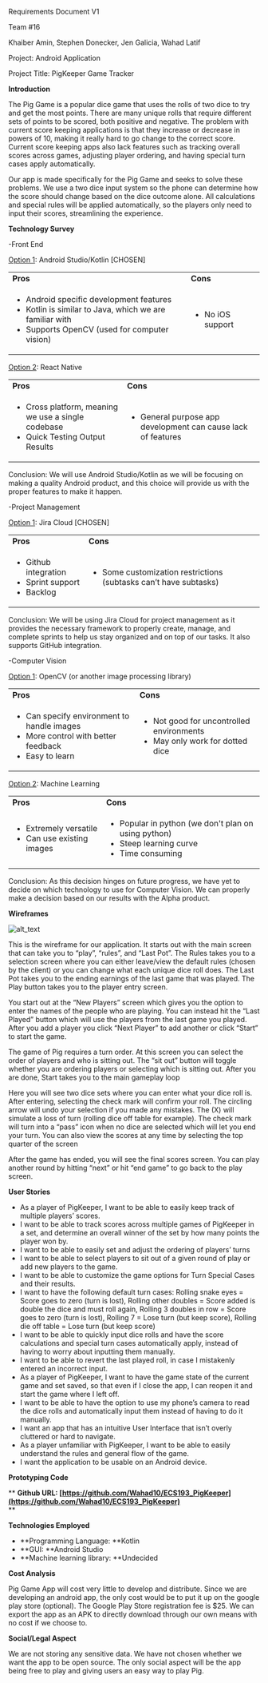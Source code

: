 Requirements Document V1

Team #16

Khaiber Amin, Stephen Donecker, Jen Galicia, Wahad Latif

Project: Android Application

Project Title: PigKeeper Game Tracker

**Introduction**

The Pig Game is a popular dice game that uses the rolls of two dice to try and get the most points. There are many unique rolls that require different sets of points to be scored, both positive and negative. The problem with current score keeping applications is that they increase or decrease in powers of 10, making it really hard to go change to the correct score. Current score keeping apps also lack features such as tracking overall scores across games, adjusting player ordering, and having special turn cases apply automatically.

Our app is made specifically for the Pig Game and seeks to solve these problems. We use a two dice input system so the phone can determine how the score should change based on the dice outcome alone. All calculations and special rules will be applied automatically, so the players only need to input their scores, streamlining the experience. 

**Technology Survey**

-Front End

<span style="text-decoration:underline;">Option 1</span>: Android Studio/Kotlin [CHOSEN]


<table>
  <tr>
   <td><strong>Pros</strong>
   </td>
   <td><strong>Cons</strong>
   </td>
  </tr>
  <tr>
   <td>
<ul>

<li>Android specific development features

<li>Kotlin is similar to Java, which we are familiar with

<li>Supports OpenCV (used for computer vision)
</li>
</ul>
   </td>
   <td>
<ul>

<li>No iOS support
</li>
</ul>
   </td>
  </tr>
</table>


<span style="text-decoration:underline;">Option 2</span>: React Native


<table>
  <tr>
   <td><strong>Pros</strong>
   </td>
   <td><strong>Cons</strong>
   </td>
  </tr>
  <tr>
   <td>
<ul>

<li>Cross platform, meaning we use a single codebase

<li>Quick Testing Output Results
</li>
</ul>
   </td>
   <td>
<ul>

<li>General purpose app development can cause lack of features
</li>
</ul>
   </td>
  </tr>
</table>


Conclusion: We will use Android Studio/Kotlin as we will be focusing on making a quality Android product, and this choice will provide us with the proper features to make it happen. 

-Project Management

<span style="text-decoration:underline;">Option 1</span>: Jira Cloud [CHOSEN]


<table>
  <tr>
   <td><strong>Pros</strong>
   </td>
   <td><strong>Cons</strong>
   </td>
  </tr>
  <tr>
   <td>
<ul>

<li>Github integration

<li>Sprint support

<li>Backlog
</li>
</ul>
   </td>
   <td>
<ul>

<li>Some customization restrictions (subtasks can’t have subtasks)
</li>
</ul>
   </td>
  </tr>
</table>


Conclusion: We will be using Jira Cloud for project management as it provides the necessary framework to properly create, manage, and complete sprints to help us stay organized and on top of our tasks. It also supports GitHub integration. 

-Computer Vision 

<span style="text-decoration:underline;">Option 1</span>: OpenCV (or another image processing library)


<table>
  <tr>
   <td><strong>Pros</strong>
   </td>
   <td><strong>Cons</strong>
   </td>
  </tr>
  <tr>
   <td>
<ul>

<li>Can specify environment to handle images

<li>More control with better feedback

<li>Easy to learn
</li>
</ul>
   </td>
   <td>
<ul>

<li>Not good for uncontrolled environments

<li>May only work for dotted dice
</li>
</ul>
   </td>
  </tr>
</table>


<span style="text-decoration:underline;">Option 2</span>: Machine Learning


<table>
  <tr>
   <td><strong>Pros</strong>
   </td>
   <td><strong>Cons</strong>
   </td>
  </tr>
  <tr>
   <td>
<ul>

<li>Extremely versatile

<li>Can use existing images
</li>
</ul>
   </td>
   <td>
<ul>

<li>Popular in python (we don't plan on using python)

<li>Steep learning curve

<li>Time consuming
</li>
</ul>
   </td>
  </tr>
</table>


Conclusion: As this decision hinges on future progress, we have yet to decide on which technology to use for Computer Vision. We can properly make a decision based on our results with the Alpha product.

**Wireframes**

![alt_text](documentation_images/wireframes.png)


This is the wireframe for our application. It starts out with the main screen that can take you to “play”, “rules”, and “Last Pot”. The Rules takes you to a selection screen where you can either leave/view the default rules (chosen by the client) or you can change what each unique dice roll does. The Last Pot takes you to the ending earnings of the last game that was played. The Play button takes you to the player entry screen.

You start out at the “New Players” screen which gives you the option to enter the names of the people who are playing. You can instead hit the “Last Played” button which will use the players from the last game you played. After you add a player you click “Next Player” to add another or click “Start” to start the game. 

The game of Pig requires a turn order. At this screen you can select the order of players and who is sitting out. The “sit out” button will toggle whether you are ordering players or selecting which is sitting out. After you are done, Start takes you to the main gameplay loop

Here you will see two dice sets where you can enter what your dice roll is. After entering, selecting the check mark will confirm your roll. The circling arrow will undo your selection if you made any mistakes. The (X) will simulate a loss of turn (rolling dice off table for example). The check mark will turn into a “pass” icon when no dice are selected which will let you end your turn. You can also view the scores at any time by selecting the top quarter of the screen

After the game has ended, you will see the final scores screen. You can play another round by hitting “next” or hit “end game” to go back to the play screen.

**User Stories**



* As a player of PigKeeper, I want to be able to easily keep track of multiple players’ scores.
* I want to be able to track scores across multiple games of PigKeeper in a set, and determine an overall winner of the set by how many points the player won by.
* I want to be able to easily set and adjust the ordering of players’ turns
* I want to be able to select players to sit out of a given round of play or add new players to the game.
* I want to be able to customize the game options for Turn Special Cases and their results.
* I want to have the following default turn cases: Rolling snake eyes = Score goes to zero (turn is lost), Rolling other doubles = Score added is double the dice and must roll again, Rolling 3 doubles in row = Score goes to zero (turn is lost), Rolling 7 = Lose turn (but keep score), Rolling die off table = Lose turn (but keep score)
* I want to be able to quickly input dice rolls and have the score calculations and special turn cases automatically apply, instead of having to worry about inputting them manually. 
* I want to be able to revert the last played roll, in case I mistakenly entered an incorrect input.
* As a player of PigKeeper, I want to have the game state of the current game and set saved, so that even if I close the app, I can reopen it and start the game where I left off.
* I want to be able to have the option to use my phone’s camera to read the dice rolls and automatically input them instead of having to do it manually.
* I want an app that has an intuitive User Interface that isn’t overly cluttered or hard to navigate.
* As a player unfamiliar with PigKeeper, I want to be able to easily understand the rules and general flow of the game.
* I want the application to be usable on an Android device.

     


**Prototyping Code**

** **Github URL: [https://github.com/Wahad10/ECS193_PigKeeper](https://github.com/Wahad10/ECS193_PigKeeper)** \
**

**Technologies Employed**



* **Programming Language: **Kotlin
* **GUI: **Android Studio
* **Machine learning library: **Undecided



**Cost Analysis**

Pig Game App will cost very little to develop and distribute. Since we are developing an android app, the only cost would be to put it up on the google play store (optional). The Google Play Store registration fee is $25. We can export the app as an APK to directly download through our own means with no cost if we choose to.

**Social/Legal Aspect**

We are not storing any sensitive data. We have not chosen whether we want the app to be open source. The only social aspect will be the app being free to play and giving users an easy way to play Pig.

 
